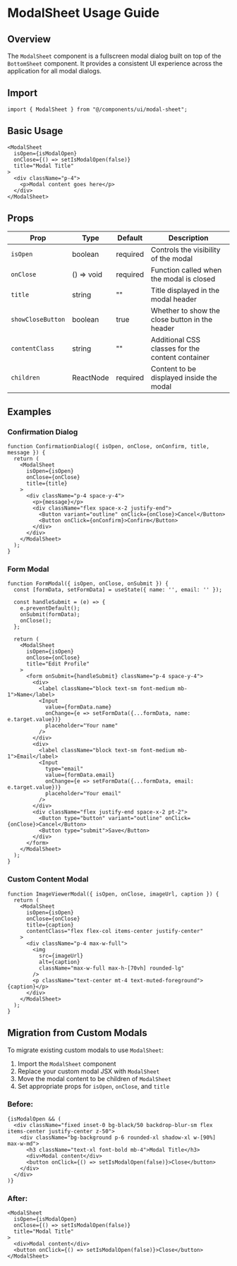 # ModalSheet Usage Guide

## Overview

The `ModalSheet` component is a fullscreen modal dialog built on top of the `BottomSheet` component. It provides a consistent UI experience across the application for all modal dialogs.

## Import

```tsx
import { ModalSheet } from "@/components/ui/modal-sheet";
```

## Basic Usage

```tsx
<ModalSheet
  isOpen={isModalOpen}
  onClose={() => setIsModalOpen(false)}
  title="Modal Title"
>
  <div className="p-4">
    <p>Modal content goes here</p>
  </div>
</ModalSheet>
```

## Props

| Prop | Type | Default | Description |
|------|------|---------|-------------|
| `isOpen` | boolean | required | Controls the visibility of the modal |
| `onClose` | () => void | required | Function called when the modal is closed |
| `title` | string | "" | Title displayed in the modal header |
| `showCloseButton` | boolean | true | Whether to show the close button in the header |
| `contentClass` | string | "" | Additional CSS classes for the content container |
| `children` | ReactNode | required | Content to be displayed inside the modal |

## Examples

### Confirmation Dialog

```tsx
function ConfirmationDialog({ isOpen, onClose, onConfirm, title, message }) {
  return (
    <ModalSheet
      isOpen={isOpen}
      onClose={onClose}
      title={title}
    >
      <div className="p-4 space-y-4">
        <p>{message}</p>
        <div className="flex space-x-2 justify-end">
          <Button variant="outline" onClick={onClose}>Cancel</Button>
          <Button onClick={onConfirm}>Confirm</Button>
        </div>
      </div>
    </ModalSheet>
  );
}
```

### Form Modal

```tsx
function FormModal({ isOpen, onClose, onSubmit }) {
  const [formData, setFormData] = useState({ name: '', email: '' });
  
  const handleSubmit = (e) => {
    e.preventDefault();
    onSubmit(formData);
    onClose();
  };
  
  return (
    <ModalSheet
      isOpen={isOpen}
      onClose={onClose}
      title="Edit Profile"
    >
      <form onSubmit={handleSubmit} className="p-4 space-y-4">
        <div>
          <label className="block text-sm font-medium mb-1">Name</label>
          <Input
            value={formData.name}
            onChange={e => setFormData({...formData, name: e.target.value})}
            placeholder="Your name"
          />
        </div>
        <div>
          <label className="block text-sm font-medium mb-1">Email</label>
          <Input
            type="email"
            value={formData.email}
            onChange={e => setFormData({...formData, email: e.target.value})}
            placeholder="Your email"
          />
        </div>
        <div className="flex justify-end space-x-2 pt-2">
          <Button type="button" variant="outline" onClick={onClose}>Cancel</Button>
          <Button type="submit">Save</Button>
        </div>
      </form>
    </ModalSheet>
  );
}
```

### Custom Content Modal

```tsx
function ImageViewerModal({ isOpen, onClose, imageUrl, caption }) {
  return (
    <ModalSheet
      isOpen={isOpen}
      onClose={onClose}
      title={caption}
      contentClass="flex flex-col items-center justify-center"
    >
      <div className="p-4 max-w-full">
        <img
          src={imageUrl}
          alt={caption}
          className="max-w-full max-h-[70vh] rounded-lg"
        />
        <p className="text-center mt-4 text-muted-foreground">{caption}</p>
      </div>
    </ModalSheet>
  );
}
```

## Migration from Custom Modals

To migrate existing custom modals to use `ModalSheet`:

1. Import the `ModalSheet` component
2. Replace your custom modal JSX with `ModalSheet`
3. Move the modal content to be children of `ModalSheet`
4. Set appropriate props for `isOpen`, `onClose`, and `title`

### Before:

```tsx
{isModalOpen && (
  <div className="fixed inset-0 bg-black/50 backdrop-blur-sm flex items-center justify-center z-50">
    <div className="bg-background p-6 rounded-xl shadow-xl w-[90%] max-w-md">
      <h3 className="text-xl font-bold mb-4">Modal Title</h3>
      <div>Modal content</div>
      <button onClick={() => setIsModalOpen(false)}>Close</button>
    </div>
  </div>
)}
```

### After:

```tsx
<ModalSheet
  isOpen={isModalOpen}
  onClose={() => setIsModalOpen(false)}
  title="Modal Title"
>
  <div>Modal content</div>
  <button onClick={() => setIsModalOpen(false)}>Close</button>
</ModalSheet>
``` 
